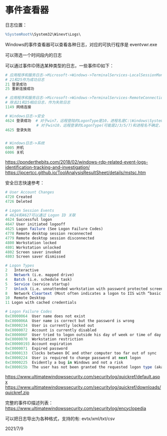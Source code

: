 # 事件查看器

日志位置：  
```r
%SystemRoot%\System32\Winevt\Logs\
```

Windows的事件查看器可以查看各种日志，对应的可执行程序是 eventvwr.exe  

可以筛选一个时间段内的日志  

可以通过事件ID筛选某种类型的日志，一些事件ID如下：  
```r
# 应用程序和服务日志->Microsoft->Windows->TerminalServices-LocalSessionManager->Operational
# 21和25作为成功日志
21 登录成功
25 重新连接成功

# 应用程序和服务日志->Microsoft->Windows->TerminalServices-RemoteConnectionManager->Operational
# 除去21和25相应日志，作为失败日志
1149 网络连接

# Windows日志->安全
4624 登录成功  # 对于win7，远程登陆的LogonType是10，进程名是C:\Windows\System32\winlogon.exe，可以看到连接ip地址和端口
              # 对于win10，远程登录的LogonType(可能是2/3/5/7)和进程名不确定，可以看到连接ip地址，看不到端口
4625 登录失败


# Windows日志->系统
6005 开机
6006 关机
```
https://ponderthebits.com/2018/02/windows-rdp-related-event-logs-identification-tracking-and-investigation/  
https://jpcertcc.github.io/ToolAnalysisResultSheet/details/mstsc.htm  


安全日志快速参考：  
```r
# User Account Changes
4720 Created
4726 Deleted

# Logon Session Events
# 4624和4627可以通过 Logon ID 关联
4624 Successful logon
4647 User initiated logooff
4625 Logon failure (See Logon Failure Codes)
4778 Remote desktop session reconnected
4779 Remote desktop session disconnected
4800 Workstation locked
4801 Workstation unlocked
4802 Screen saver invoked
4803 Screen saver dismissed

# Logon Types
2   Interactive
3   Network (i.e. mapped drive)
4   Batch (i.e. schedule task)
5   Service (service startup)
7   Unlock (i.e. unnattended workstation with password protected screen saver)
8   Network Cleartext (Most often indicates a logon to IIS with “basic authentication”)
10  Remote Desktop
11 Logon with cached credentials

# Logon Failure Codes
0xC0000064  User name does not exist
0xC000006A  User name is correct but the password is wrong
0xC0000234  User is currently locked out
0xC0000072  Account is currently disabled
0xC000006F  User tried to logon outside his day of week or time of day restrictions
0xC0000070  Workstation restriction
0xC00000193 Account expiration
0xC0000071  Expired password
0xC0000133  Clocks between DC and other computer too far out of sync
0xC0000224  User is required to change password at next logon
0xC0000225  Evidently a bug in Windows and not a risk
0xC000015b  The user has not been granted the requested logon type (aka logon right) at this machine
```
https://www.ultimatewindowssecurity.com/securitylog/quickref/default.aspx  
https://www.ultimatewindowssecurity.com/securitylog/quickref/downloads/quickref.zip  


完整的事件ID描述列表：  
https://www.ultimatewindowssecurity.com/securitylog/encyclopedia  

可以把日志导出为各种格式，支持的有: evtx/xml/txt/csv  


2021/7/9  
